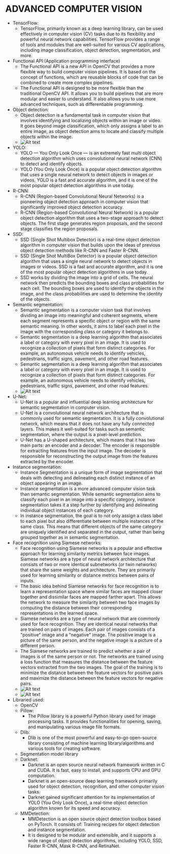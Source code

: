 # ADVANCED COMPUTER VISION

- TensorFlow:
    - TensorFlow, primarily known as a deep learning library, can be used effectively in computer vision (CV) tasks due to its flexibility and powerful neural network capabilities. TensorFlow provides a range of tools and modules that are well-suited for various CV applications, including image classification, object detection, segmentation, and more.
- Functional API:(Application programming interface)
    - The Functional API is a new API in OpenCV that provides a more flexible way to build computer vision pipelines. It is based on the concept of functions, which are reusable blocks of code that can be combined to create more complex pipelines.
    - The Functional API is designed to be more flexible than the traditional OpenCV API. It allows you to build pipelines that are more modular and easier to understand. It also allows you to use more advanced techniques, such as differentiable programming.
- Object detection:
    - Object detection is a fundamental task in computer vision that involves identifying and localizing objects within an image or video. It goes beyond image classification, which only assigns a label to an entire image, as object detection aims to locate and classify multiple objects within the image.
    - ![Alt text](image-35.png)
- YOLO:
    - YOLO — You Only Look Once — is an extremely fast multi object detection algorithm which uses convolutional neural network (CNN) to detect and identify objects.
    - YOLO (You Only Look Once) is a popular object detection algorithm that uses a single neural network to detect objects in images or videos. YOLO is a fast and accurate algorithm, and it is one of the most popular object detection algorithms in use today.
- R-CNN:
    - R-CNN (Region-based Convolutional Neural Networks) is a pioneering object detection approach in computer vision that significantly improved object detection accuracy.
    - R-CNN (Region-based Convolutional Neural Network) is a popular object detection algorithm that uses a two-stage approach to detect objects. The first stage generates region proposals, and the second stage classifies the region proposals.
- SSD:
    - SSD (Single Shot Multibox Detector) is a real-time object detection algorithm in computer vision that builds upon the ideas of previous object detection methods like R-CNN and Faster R-CNN.
    - SSD (Single Shot MultiBox Detector) is a popular object detection algorithm that uses a single neural network to detect objects in images or videos. SSD is a fast and accurate algorithm, and it is one of the most popular object detection algorithms in use today.
    - SSD works by dividing the image into a grid of cells. The neural network then predicts the bounding boxes and class probabilities for each cell. The bounding boxes are used to identify the objects in the image, and the class probabilities are used to determine the identity of the objects.
- Semantic segmentation:
    - Semantic segmentation is a computer vision task that involves dividing an image into meaningful and coherent segments, where each segment represents a specific object or region with the same semantic meaning. In other words, it aims to label each pixel in the image with the corresponding class or category it belongs to.
    - Semantic segmentation is a deep learning algorithm that associates a label or category with every pixel in an image. It is used to recognize a collection of pixels that form distinct categories. For example, an autonomous vehicle needs to identify vehicles, pedestrians, traffic signs, pavement, and other road features.
    - Semantic segmentation is a deep learning algorithm that associates a label or category with every pixel in an image. It is used to recognize a collection of pixels that form distinct categories. For example, an autonomous vehicle needs to identify vehicles, pedestrians, traffic signs, pavement, and other road features.
    - ![Alt text](image-36.png)
- U-Net:
    - U-Net is a popular and influential deep learning architecture for semantic segmentation in computer vision.
    - U-Net is a convolutional neural network architecture that is commonly used for semantic segmentation. It is a fully convolutional network, which means that it does not have any fully connected layers. This makes it well-suited for tasks such as semantic segmentation, where the output is a pixel-level prediction.
    - U-Net has a U-shaped architecture, which means that it has two main parts: an encoder and a decoder. The encoder is responsible for extracting features from the input image. The decoder is responsible for reconstructing the output image from the features extracted by the encoder.
- Instance segmentation:
    - Instance Segmentation is a unique form of image segmentation that deals with detecting and delineating each distinct instance of an object appearing in an image.
    - Instance segmentation is a more advanced computer vision task than semantic segmentation. While semantic segmentation aims to classify each pixel in an image into a specific category, instance segmentation takes it a step further by identifying and delineating individual object instances of each category.
    - In instance segmentation, the goal is to not only assign a class label to each pixel but also differentiate between multiple instances of the same class. This means that different objects of the same category are uniquely identified and separated in the output, rather than being grouped together as in semantic segmentation.
- Face recognition using Siamese networks:
    - Face recognition using Siamese networks is a popular and effective approach for learning similarity metrics between face images. Siamese networks are a type of neural network architecture that consists of two or more identical subnetworks (or twin networks) that share the same weights and architecture. They are primarily used for learning similarity or distance metrics between pairs of inputs.
    - The basic idea behind Siamese networks for face recognition is to learn a representation space where similar faces are mapped closer together and dissimilar faces are mapped farther apart. This allows the network to measure the similarity between two face images by computing the distance between their corresponding representations in the learned space.
    - Siamese networks are a type of neural network that are commonly used for face recognition. They are identical neural networks that are trained on pairs of images. Each pair of images consists of a "positive" image and a "negative" image. The positive image is a picture of the same person, and the negative image is a picture of a different person.
    - The Siamese networks are trained to predict whether a pair of images is of the same person or not. The networks are trained using a loss function that measures the distance between the feature vectors extracted from the two images. The goal of the training is to minimize the distance between the feature vectors for positive pairs and maximize the distance between the feature vectors for negative pairs.
    - ![Alt text](image-37.png)
    - ![Alt text](image-38.png)
- Libraried used:
    - OpenCV
    - Pillow:
        - The Pillow library is a powerful Python library used for image processing tasks. It provides functionalities for opening, saving, and manipulating various image file formats.
    - Dlib:
        - Dlib is one of the most powerful and easy-to-go open-source library consisting of machine learning library/algorithms and various tools for creating software.
    - Segmentation model library
    - Darknet:
        - Darknet is an open source neural network framework written in C and CUDA. It is fast, easy to install, and supports CPU and GPU computation.
        - Darknet is an open-source deep learning framework primarily used for object detection, recognition, and other computer vision tasks.
        - Darknet gained significant attention for its implementation of YOLO (You Only Look Once), a real-time object detection algorithm known for its speed and accuracy.
    - MMDetection:
        - MMDetection is an open source object detection toolbox based on PyTorch. It consists of: Training recipes for object detection and instance segmentation.
        - It is designed to be modular and extensible, and it supports a wide range of object detection algorithms, including YOLO, SSD, Faster R-CNN, Mask R-CNN, and RetinaNet.